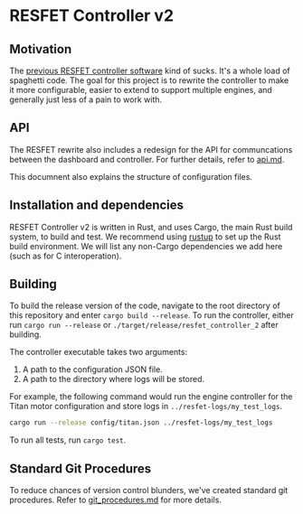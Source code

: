 # RESFET Controller v2

## Motivation

The
[previous RESFET controller software](https://github.com/rice-eclipse/resfet)
kind of sucks.
It's a whole load of spaghetti code.
The goal for this project is to rewrite the controller to make it more
configurable, easier to extend to support multiple engines, and generally just
less of a pain to work with.

## API

The RESFET rewrite also includes a redesign for the API for communcations
between the dashboard and controller.
For further details, refer to
[api.md](https://github.com/rice-eclipse/resfet-controller-2/blob/master/api.md).

This documnent also explains the structure of configuration files.

## Installation and dependencies

RESFET Controller v2 is written in Rust, and uses Cargo, the main Rust build
system, to build and test.
We recommend using [rustup](https://rustup.rs) to set up the Rust build
environment.
We will list any non-Cargo dependencies we add here (such as for C
interoperation).

## Building

To build the release version of the code, navigate to the root directory of this
repository and enter `cargo build --release`.
To run the controller, either run `cargo run --release` or
`./target/release/resfet_controller_2` after building.

The controller executable takes two arguments:

1. A path to the configuration JSON file.
1. A path to the directory where logs will be stored.

For example, the following command would run the engine controller for the Titan
motor configuration and store logs in `../resfet-logs/my_test_logs`.

```sh
cargo run --release config/titan.json ../resfet-logs/my_test_logs
```

To run all tests, run `cargo test`.

## Standard Git Procedures

To reduce chances of version control blunders, we've created standard git
procedures.
Refer to
[git_procedures.md](https://github.com/rice-eclipse/resfet-controller-2/blob/master/git_procedures.md)
for more details.
